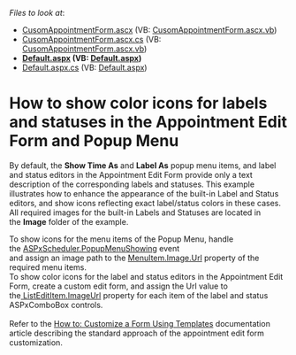 <!-- default file list -->
*Files to look at*:

* [CusomAppointmentForm.ascx](./CS/CustomFormStatusEditors/CustomForms/CusomAppointmentForm.ascx) (VB: [CusomAppointmentForm.ascx.vb](./VB/CustomFormStatusEditors/CustomForms/CusomAppointmentForm.ascx.vb))
* [CusomAppointmentForm.ascx.cs](./CS/CustomFormStatusEditors/CustomForms/CusomAppointmentForm.ascx.cs) (VB: [CusomAppointmentForm.ascx.vb](./VB/CustomFormStatusEditors/CustomForms/CusomAppointmentForm.ascx.vb))
* **[Default.aspx](./CS/CustomFormStatusEditors/Default.aspx) (VB: [Default.aspx](./VB/CustomFormStatusEditors/Default.aspx))**
* [Default.aspx.cs](./CS/CustomFormStatusEditors/Default.aspx.cs) (VB: [Default.aspx](./VB/CustomFormStatusEditors/Default.aspx))
<!-- default file list end -->
# How to show color icons for labels and statuses in the Appointment Edit Form and Popup Menu


<p>By default, the <strong>Show Time As</strong> and <strong>Label As</strong> popup menu items, and label and status editors in the Appointment Edit Form provide only a text description of the corresponding labels and statuses. This example illustrates how to enhance the appearance of the built-in Label and Status editors, and show icons reflecting exact label/status colors in these cases. All required images for the built-in Labels and Statuses are located in the <strong>Image</strong> folder of the example. </p>
<p>To show icons for the menu items of the Popup Menu, handle the <a href="https://documentation.devexpress.com/AspNet/DevExpressWebASPxSchedulerASPxScheduler_PopupMenuShowingtopic.aspx">ASPxScheduler.PopupMenuShowing</a> event and assign an image path to the <a href="https://documentation.devexpress.com/#AspNet/DevExpressWebImagePropertiesBase_Urltopic">MenuItem.Image.Url</a> property of the required menu items.<br>To show color icons for the label and status editors in the Appointment Edit Form, create a custom edit form, and assign the Url value to the<a href="https://documentation.devexpress.com/#AspNet/DevExpressWebListEditItem_ImageUrltopic"> ListEditItem.ImageUrl</a> property for each item of the label and status ASPxComboBox controls.<br><br>Refer to the <a href="https://documentation.devexpress.com/#AspNet/CustomDocument3848">How to: Customize a Form Using Templates</a> documentation article describing the standard approach of the appointment edit form customization.</p>

<br/>


